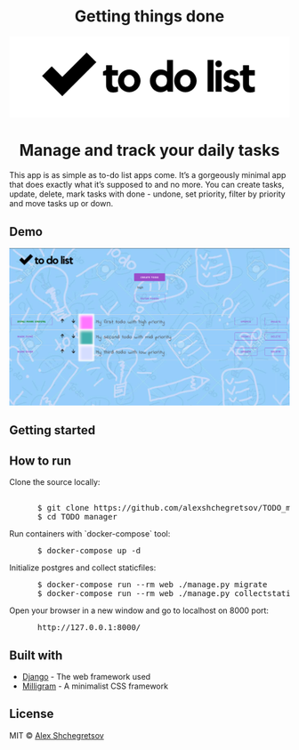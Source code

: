 <h1 align="center">Getting things done</h1>
<p align="center"><img src="images/todo.png" width=650px></p>
<h1 align="center">Manage and track your daily tasks</h1>
<p>This app is as simple as to-do list apps come. It’s a gorgeously minimal app that does exactly what it’s supposed to and no more. You can create tasks, update, delete, mark tasks with done - undone, set priority, filter by priority and move tasks up or down.</p>
<h2>Demo</h2>
  <img src="images/demo.png">
<h2>Getting started</h2>

<h2>How to run</h2>
<p>Clone the source locally:</p>
<pre> 
      $ git clone https://github.com/alexshchegretsov/TODO_manager.git
      $ cd TODO_manager
</pre>

<p>Run containers with `docker-compose` tool:</p>
<pre>
      $ docker-compose up -d
</pre>
<p>Initialize postgres and collect staticfiles:</p>
<pre>
      $ docker-compose run --rm web ./manage.py migrate
      $ docker-compose run --rm web ./manage.py collectstatic    (type "yes")
</pre>


<p>Open your browser in a new window and go to localhost on 8000 port:</p>
<pre>
      http://127.0.0.1:8000/
</pre>

<h2>Built with</h2>
<ul>
  <li><a href="https://www.djangoproject.com/">Django</a> - The web framework used</li>
  <li><a href="https://milligram.io/">Milligram</a> - A minimalist CSS framework</li>
</ul>
<h2>License</h2>
<p>MIT &copy; <a href="https://github.com/alexshchegretsov">Alex Shchegretsov</a></p>

